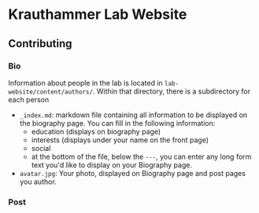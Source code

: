 # Krauthammer Lab Website

## Contributing

### Bio
Information about people in the lab is located in `lab-website/content/authors/`. Within that directory, there is a subdirectory for each person
* `_index.md`: markdown file containing all information to be displayed on the biography page. You can fill in the following information:
  * education (displays on biography page)
  * interests (displays under your name on the front page)
  * social
  * at the bottom of the file, below the `---`, you can enter any long form text you'd like to display on your Biography page.
* `avatar.jpg`: Your photo, displayed on Biography page and post pages you author. 


### Post
